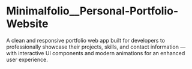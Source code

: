 # Minimalfolio__Personal-Portfolio-Website
A clean and responsive portfolio web app built for developers to professionally showcase their projects, skills, and contact information — with interactive UI components and modern animations for an enhanced user experience.
